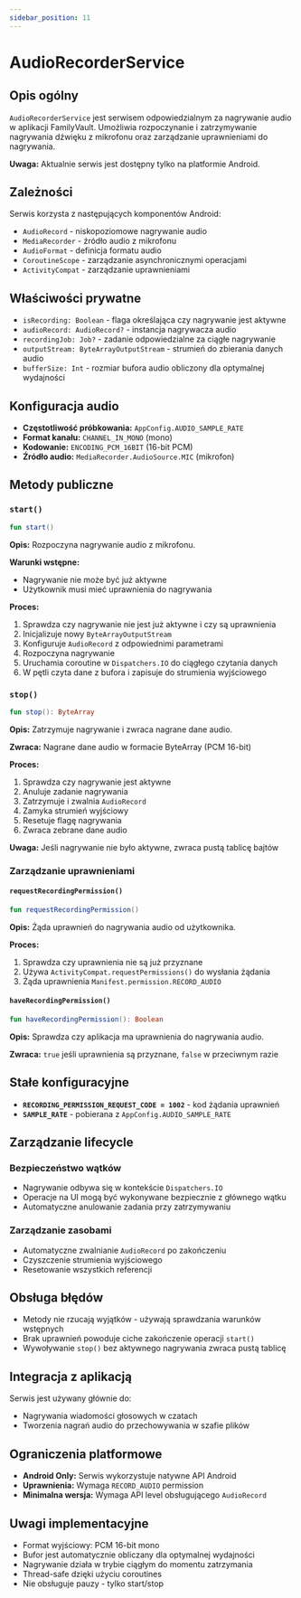 ```yaml
---
sidebar_position: 11
---
```


# AudioRecorderService

## Opis ogólny

`AudioRecorderService` jest serwisem odpowiedzialnym za nagrywanie audio w aplikacji FamilyVault. Umożliwia rozpoczynanie i zatrzymywanie nagrywania dźwięku z mikrofonu oraz zarządzanie uprawnieniami do nagrywania.

**Uwaga:** Aktualnie serwis jest dostępny tylko na platformie Android.

## Zależności

Serwis korzysta z następujących komponentów Android:
- `AudioRecord` - niskopoziomowe nagrywanie audio
- `MediaRecorder` - źródło audio z mikrofonu
- `AudioFormat` - definicja formatu audio
- `CoroutineScope` - zarządzanie asynchronicznymi operacjami
- `ActivityCompat` - zarządzanie uprawnieniami

## Właściwości prywatne

- `isRecording: Boolean` - flaga określająca czy nagrywanie jest aktywne
- `audioRecord: AudioRecord?` - instancja nagrywacza audio
- `recordingJob: Job?` - zadanie odpowiedzialne za ciągłe nagrywanie
- `outputStream: ByteArrayOutputStream` - strumień do zbierania danych audio
- `bufferSize: Int` - rozmiar bufora audio obliczony dla optymalnej wydajności

## Konfiguracja audio

- **Częstotliwość próbkowania:** `AppConfig.AUDIO_SAMPLE_RATE`
- **Format kanału:** `CHANNEL_IN_MONO` (mono)
- **Kodowanie:** `ENCODING_PCM_16BIT` (16-bit PCM)
- **Źródło audio:** `MediaRecorder.AudioSource.MIC` (mikrofon)

## Metody publiczne

### `start()`
```kotlin
fun start()
```

**Opis:** Rozpoczyna nagrywanie audio z mikrofonu.

**Warunki wstępne:**
- Nagrywanie nie może być już aktywne
- Użytkownik musi mieć uprawnienia do nagrywania

**Proces:**
1. Sprawdza czy nagrywanie nie jest już aktywne i czy są uprawnienia
2. Inicjalizuje nowy `ByteArrayOutputStream`
3. Konfiguruje `AudioRecord` z odpowiednimi parametrami
4. Rozpoczyna nagrywanie
5. Uruchamia coroutine w `Dispatchers.IO` do ciągłego czytania danych
6. W pętli czyta dane z bufora i zapisuje do strumienia wyjściowego

### `stop()`
```kotlin
fun stop(): ByteArray
```

**Opis:** Zatrzymuje nagrywanie i zwraca nagrane dane audio.

**Zwraca:** Nagrane dane audio w formacie ByteArray (PCM 16-bit)

**Proces:**
1. Sprawdza czy nagrywanie jest aktywne
2. Anuluje zadanie nagrywania
3. Zatrzymuje i zwalnia `AudioRecord`
4. Zamyka strumień wyjściowy
5. Resetuje flagę nagrywania
6. Zwraca zebrane dane audio

**Uwaga:** Jeśli nagrywanie nie było aktywne, zwraca pustą tablicę bajtów

### Zarządzanie uprawnieniami

#### `requestRecordingPermission()`
```kotlin
fun requestRecordingPermission()
```

**Opis:** Żąda uprawnień do nagrywania audio od użytkownika.

**Proces:**
1. Sprawdza czy uprawnienia nie są już przyznane
2. Używa `ActivityCompat.requestPermissions()` do wysłania żądania
3. Żąda uprawnienia `Manifest.permission.RECORD_AUDIO`

#### `haveRecordingPermission()`
```kotlin
fun haveRecordingPermission(): Boolean
```

**Opis:** Sprawdza czy aplikacja ma uprawnienia do nagrywania audio.

**Zwraca:** `true` jeśli uprawnienia są przyznane, `false` w przeciwnym razie

## Stałe konfiguracyjne

- **`RECORDING_PERMISSION_REQUEST_CODE = 1002`** - kod żądania uprawnień
- **`SAMPLE_RATE`** - pobierana z `AppConfig.AUDIO_SAMPLE_RATE`

## Zarządzanie lifecycle

### Bezpieczeństwo wątków
- Nagrywanie odbywa się w kontekście `Dispatchers.IO`
- Operacje na UI mogą być wykonywane bezpiecznie z głównego wątku
- Automatyczne anulowanie zadania przy zatrzymywaniu

### Zarządzanie zasobami
- Automatyczne zwalnianie `AudioRecord` po zakończeniu
- Czyszczenie strumienia wyjściowego
- Resetowanie wszystkich referencji

## Obsługa błędów

- Metody nie rzucają wyjątków - używają sprawdzania warunków wstępnych
- Brak uprawnień powoduje ciche zakończenie operacji `start()`
- Wywoływanie `stop()` bez aktywnego nagrywania zwraca pustą tablicę

## Integracja z aplikacją

Serwis jest używany głównie do:
- Nagrywania wiadomości głosowych w czatach
- Tworzenia nagrań audio do przechowywania w szafie plików

## Ograniczenia platformowe

- **Android Only:** Serwis wykorzystuje natywne API Android
- **Uprawnienia:** Wymaga `RECORD_AUDIO` permission
- **Minimalna wersja:** Wymaga API level obsługującego `AudioRecord`

## Uwagi implementacyjne

- Format wyjściowy: PCM 16-bit mono
- Bufor jest automatycznie obliczany dla optymalnej wydajności
- Nagrywanie działa w trybie ciągłym do momentu zatrzymania
- Thread-safe dzięki użyciu coroutines
- Nie obsługuje pauzy - tylko start/stop
